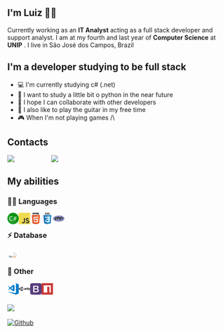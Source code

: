 ## I'm Luiz 👨‍💻
 Currently working as an **IT Analyst** acting as a full stack developer and support analyst. I am at my fourth and last year of **Computer Science** at **UNIP** . I live in São José dos Campos, Brazil
## I'm a developer studying to be full stack
- :computer: I'm currently studying c# (.net)
- :snake: I want to study a little bit o python in the near future
- :handshake: I hope I can collaborate with other developers
- :guitar: I also like to play the guitar in my free time
- :video_game: When I'm not playing games /\ 

## Contacts
[<img align="left" width="100px" src="https://img.shields.io/badge/LinkedIn-0077B5?style=for-the-badge&logo=linkedin&logoColor=white"/>][linkedin]
[<img align="left" width="100px" src="https://img.shields.io/badge/Instagram-E4405F?style=for-the-badge&logo=instagram&logoColor=white"/>][instagram]

</br>

## My abilities
### 👩‍💻 Languages 
<img align="left" alt="JavaScript" width="26px" src="https://raw.githubusercontent.com/github/explore/80688e429a7d4ef2fca1e82350fe8e3517d3494d/topics/csharp/csharp.png"/>
<img align="left" alt="JavaScript" width="26px" src="https://raw.githubusercontent.com/github/explore/80688e429a7d4ef2fca1e82350fe8e3517d3494d/topics/javascript/javascript.png"/>
<img align="left" alt="JavaScript" width="26px" src="https://raw.githubusercontent.com/github/explore/80688e429a7d4ef2fca1e82350fe8e3517d3494d/topics/html/html.png"/>
<img align="left" alt="JavaScript" width="26px" src="https://raw.githubusercontent.com/github/explore/80688e429a7d4ef2fca1e82350fe8e3517d3494d/topics/css/css.png"/>
<img align="left" alt="JavaScript" width="26px" src="https://raw.githubusercontent.com/github/explore/80688e429a7d4ef2fca1e82350fe8e3517d3494d/topics/php/php.png"/>

</br>

### ⚡ Database
<img align="left" alt="MySql" width="26px" src="https://raw.githubusercontent.com/github/explore/80688e429a7d4ef2fca1e82350fe8e3517d3494d/topics/mysql/mysql.png"/>

</br>

### :gem: Other
<img align="left" alt="Visual Studio Code" width="26px" src="https://raw.githubusercontent.com/github/explore/80688e429a7d4ef2fca1e82350fe8e3517d3494d/topics/visual-studio-code/visual-studio-code.png" />
<img align="left" background-color="white" alt="Unity" width="26px" src="https://raw.githubusercontent.com/github/explore/80688e429a7d4ef2fca1e82350fe8e3517d3494d/topics/unity/unity.png" />
<img align="left" alt="BootStrap" width="26px" src="https://raw.githubusercontent.com/github/explore/80688e429a7d4ef2fca1e82350fe8e3517d3494d/topics/bootstrap/bootstrap.png" />
<img align="left" alt="Npm" width="26px" src="https://raw.githubusercontent.com/github/explore/80688e429a7d4ef2fca1e82350fe8e3517d3494d/topics/npm/npm.png" />
</br>
</br>

![](https://github-readme-stats.vercel.app/api/top-langs/?username=tortugaum)


[![Github](https://img.shields.io/github/followers/CharalambosIoannou?label=Follow&style=social)](https://github.com/CharalambosIoannou)

[linkedin]: https://www.linkedin.com/in/luiz-felipe-forcato-b88144188
[instagram]: https://www.instagram.com/luiz_felipe_f
